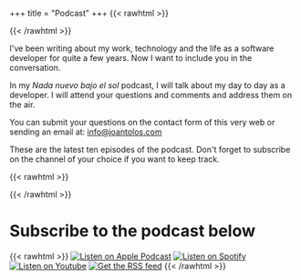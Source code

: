 +++
title = "Podcast"
+++
{{< rawhtml >}}
<html>
<head>
<meta name="viewport" content="width=device-width, initial-scale=1">
<style>
* .image-link {
    border: none !important;
}
</style>
</head>
</html>
{{< /rawhtml >}}

I've been writing about my work, technology and the life as a software developer for quite a few years. Now I want to include you in the conversation.

In my _Nada nuevo bajo el sol_ podcast, I will talk about my day to day as a developer. I will attend your questions and comments and address them on the air.

You can submit your questions on the contact form of this very web or sending an email at: info@joantolos.com

These are the latest ten episodes of the podcast. Don't forget to subscribe on the channel of your choice if you want to keep track.

{{< rawhtml >}}
<div id='buzzsprout-large-player-1758642-limit-10'></div><script type='text/javascript' charset='utf-8' src='https://www.buzzsprout.com/1758642.js?player=large&container_id=buzzsprout-large-player-1758642-limit-10'></script>
{{< /rawhtml >}}


# Subscribe to the podcast below

{{< rawhtml >}}
<a href="https://podcasts.apple.com/es/podcast/nada-nuevo-bajo-el-sol/id1563220961 " target="_blank" class="image-link"><img src="/img/nadaNuevoBajoElSol/apple.png" alt="Listen on Apple Podcast"></a>
<a href="https://open.spotify.com/show/6BcHhm3wO3cvSIMZL6ssG8" target="_blank" class="image-link"><img src="/img/nadaNuevoBajoElSol/spotify.png" alt="Listen on Spotify"></a>
<a href="http://youtube.com/channel/UC4wf7OriE3f08dmbVvHykQg?sub_confirmation=1" target="_blank" class="image-link"><img src="/img/nadaNuevoBajoElSol/youtube.png" alt="Listen on Youtube"></a>
<a href="https://feeds.buzzsprout.com/1758642.rss" target="_blank" class="image-link"><img src="/img/nadaNuevoBajoElSol/rss.png" alt="Get the RSS feed"></a>
{{< /rawhtml >}}
